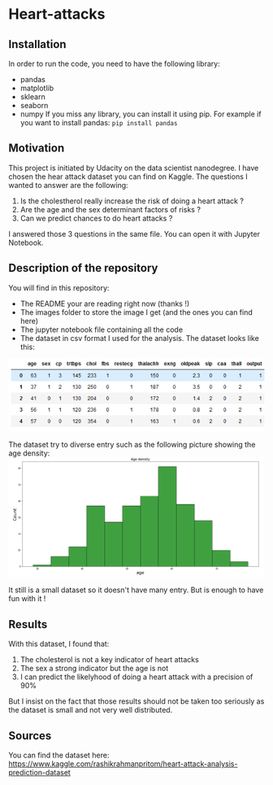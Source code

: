# Heart-attacks
## Installation
In order to run the code, you need to have the following library:
 - pandas
 - matplotlib
 - sklearn
 - seaborn
 - numpy
If you miss any library, you can install it using pip. For example if you want to install pandas: `pip install pandas`

## Motivation
This project is initiated by Udacity on the data scientist nanodegree. I have chosen the hear attack dataset you can find on Kaggle. The questions I wanted to answer are the following:
  1. Is the cholestherol really increase the risk of doing a heart attack ?
  2. Are the age and the sex determinant factors of risks ?
  3. Can we predict chances to do heart attacks ?
 
 I answered those 3 questions in the same file. You can open it with Jupyter Notebook.
 
 ## Description of the repository
 You will find in this repository:
  - The README your are reading right now (thanks !)
  - The images folder to store the image I get (and the ones you can find here)
  - The jupyter notebook file containing all the code
  - The dataset in csv format I used for the analysis. The dataset looks like this:
  
 ![Image of the dataframe](https://github.com/ClemHuriaux/Heart-attacks/blob/main/images/df.PNG)
 
 The dataset try to diverse entry such as the following picture showing the age density:
 ![Image of the age density](https://github.com/ClemHuriaux/Heart-attacks/blob/main/images/density.PNG)
 
 It still is a small dataset so it doesn't have many entry. But is enough to have fun with it !
 
 ## Results
 With this dataset, I found that:
  1. The cholesterol is not a key indicator of heart attacks
  2. The sex a strong indicator but the age is not
  3. I can predict the likelyhood of doing a heart attack with a precision of 90%

But I insist on the fact that those results should not be taken too seriously as the dataset is small and not very well distributed.

## Sources
You can find the dataset here: https://www.kaggle.com/rashikrahmanpritom/heart-attack-analysis-prediction-dataset
